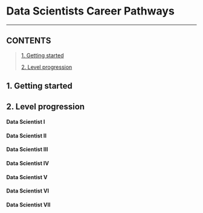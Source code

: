 # Data Scientists Career Pathways
---
## CONTENTS
> [1. Getting started](#getting_started)
>
> [2. Level progression](#level_progression)

<a id='getting_started'></a>
## 1. Getting started

<a id='level_progression'></a>
## 2. Level progression

#### Data Scientist I

#### Data Scientist II

#### Data Scientist III

#### Data Scientist IV

#### Data Scientist V

#### Data Scientist VI

#### Data Scientist VII
